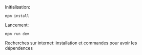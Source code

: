 Initialisation:
```
npm install
```
Lancement:
```
npm run dev
```
Recherches sur internet:
installation et commandes pour avoir les dépendences
